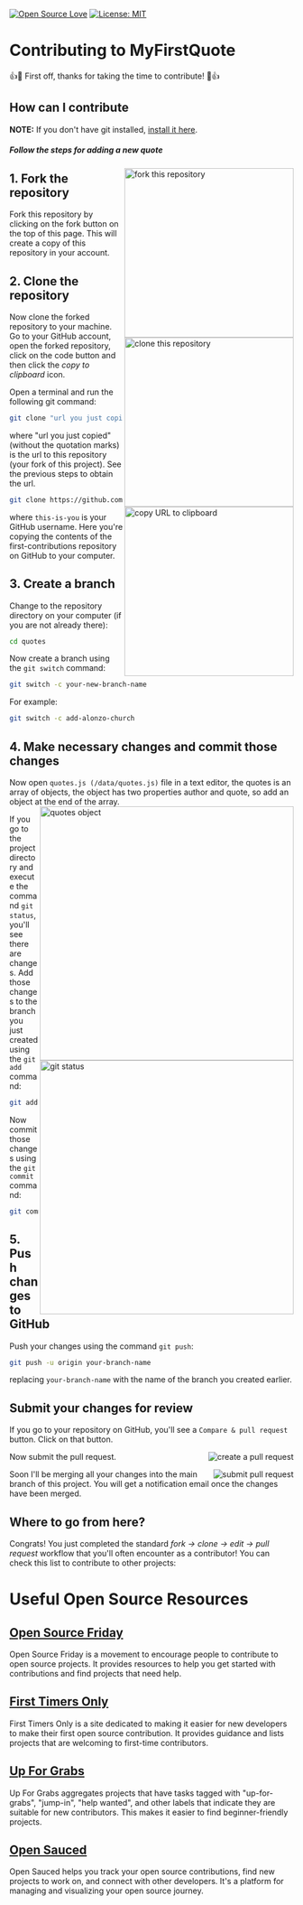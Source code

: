 [![Open Source Love](https://firstcontributions.github.io/open-source-badges/badges/open-source-v1/open-source.svg)](https://github.com/firstcontributions/open-source-badges)
[![License: MIT](https://img.shields.io/badge/License-MIT-green.svg)](https://opensource.org/licenses/MIT)

# Contributing to MyFirstQuote

:+1::tada: First off, thanks for taking the time to contribute! :tada::+1:

## How can I contribute

**NOTE:** If you don't have git installed, [install it here](https://docs.github.com/en/get-started/getting-started-with-git/set-up-git).

##### Follow the steps for adding a new quote

<img align="right" width="300" src="https://i.ibb.co/RQqhsyL/fork.png" alt="fork this repository" />

## 1. Fork the repository
Fork this repository by clicking on the fork button on the top of this page. This will create a copy of this repository in your account.

## 2. Clone the repository
<img align="right" width="300" src="https://i.postimg.cc/gkmd5PHF/Screenshot-2024-07-24-092520.png" alt="clone this repository" />

Now clone the forked repository to your machine. Go to your GitHub account, open the forked repository, click on the code button and then click the _copy to clipboard_ icon.

Open a terminal and run the following git command:

```bash
git clone "url you just copied"
```

where "url you just copied" (without the quotation marks) is the url to this repository (your fork of this project). See the previous steps to obtain the url.

<img align="right" width="300" src="https://i.postimg.cc/CLsDTSyj/url.png" alt="copy URL to clipboard" />

```bash
git clone https://github.com/AliSinaYOusofi/quotes
```
where `this-is-you` is your GitHub username. Here you're copying the contents of the first-contributions repository on GitHub to your computer.

## 3. Create a branch

Change to the repository directory on your computer (if you are not already there):

```bash
cd quotes
```
Now create a branch using the `git switch` command:

```bash
git switch -c your-new-branch-name
```

For example:

```bash
git switch -c add-alonzo-church
```

## 4. Make necessary changes and commit those changes

Now open `quotes.js (/data/quotes.js)` file in a text editor, the quotes is an array of objects, the object has two properties author and quote, so add an object at the end of the array.
<img align="right" width="450" src="https://i.ibb.co/DMcCLqR/Screenshot-2024-07-28-121741.png" alt="quotes object" />



If you go to the project directory and execute the command `git status`, you'll see there are changes.
<img align="right" width="450" src="https://i.postimg.cc/rszb6Qs4/Screenshot-2024-07-23-200430.png" alt="git status" />
Add those changes to the branch you just created using the `git add` command:

```bash
git add ./data/quotes.js
```
Now commit those changes using the `git commit` command:

```bash
git commit -m "Added quote to quotes array"
```
## 5. Push changes to GitHub

Push your changes using the command `git push`:

```bash
git push -u origin your-branch-name
```

replacing `your-branch-name` with the name of the branch you created earlier.

## Submit your changes for review

If you go to your repository on GitHub, you'll see a `Compare & pull request` button. Click on that button.

<img style="float: right;" src="https://firstcontributions.github.io/assets/Readme/compare-and-pull.png" alt="create a pull request" />

Now submit the pull request.

<img style="float: right;" src="https://firstcontributions.github.io/assets/Readme/submit-pull-request.png" alt="submit pull request" />

Soon I'll be merging all your changes into the main branch of this project. You will get a notification email once the changes have been merged.

## Where to go from here?

Congrats! You just completed the standard _fork -> clone -> edit -> pull request_ workflow that you'll often encounter as a contributor!
You can check this list to contribute to other projects:
# Useful Open Source Resources

## [Open Source Friday](https://opensourcefriday.com/)
Open Source Friday is a movement to encourage people to contribute to open source projects. It provides resources to help you get started with contributions and find projects that need help.

## [First Timers Only](https://www.firsttimersonly.com/)
First Timers Only is a site dedicated to making it easier for new developers to make their first open source contribution. It provides guidance and lists projects that are welcoming to first-time contributors.

## [Up For Grabs](https://up-for-grabs.net/)
Up For Grabs aggregates projects that have tasks tagged with "up-for-grabs", "jump-in", "help wanted", and other labels that indicate they are suitable for new contributors. This makes it easier to find beginner-friendly projects.

## [Open Sauced](https://opensauced.pizza/)
Open Sauced helps you track your open source contributions, find new projects to work on, and connect with other developers. It's a platform for managing and visualizing your open source journey.
